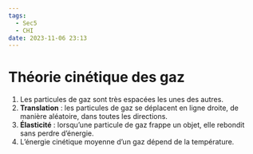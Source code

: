 ```yaml
---
tags:
  - Sec5
  - CHI
date: 2023-11-06 23:13
---
```


# Théorie cinétique des gaz

1. Les particules de gaz sont très espacées les unes des autres.
2. **Translation** : les particules de gaz se déplacent en ligne droite, de manière aléatoire, dans toutes les directions.
3. **Élasticité** : lorsqu’une particule de gaz frappe un objet, elle rebondit sans perdre d’énergie.
4. L’énergie cinétique moyenne d’un gaz dépend de la température.